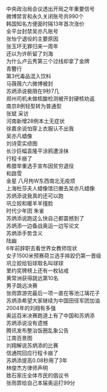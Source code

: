 中央政治局会议透出开局之年重要信号  
微博禁言和永久关闭账号共990个  
韩国知名方便面时隔13年首次涨价  
全平台封禁吴亦凡账号  
张怡宁退役的主要原因  
张玉环无罪归来一周年  
还以为许昕留了刘海  
为什么卢云秀第三个过线却拿了金牌  
青簪行  
第3代毒品混入饮料  
马薇薇六六微博被封  
苏炳添说极限在9秒7几  
郑州司机未做核酸检测被开封硬核劝返  
南京8例轻型转为普通型  
张斌 采访  
河南新增28例本土无症状  
徐嘉余说怕穿上衣服认不出我  
吴亦凡蜡像  
刘诗雯实绩图  
长沙巨幅袁隆平涂鸦遭涂抹  
行程卡崩了  
希腊举重选手宣布因贫穷退役  
和路雪  
金星 八月拘W东西南北无疫烦  
上海杜莎夫人蜡像馆已撤去吴亦凡蜡像  
苏炳添说我真的还可以跑  
巩立姣和暖羊羊撞脸  
时代少年团 朱雀  
苏炳添说跑这么快自己都震撼到了  
苏炳添一边备战奥运一边写论文  
苏炳添手势含义  
陆幽  
6年前辞职去看世界女教师现状  
女子1500米预赛荷兰选手摔跤仍第一晋级  
巩立姣给铅球取名叫球球  
里约奖牌榜上还有一枚钻戒  
黄常洲获得跳远第10名  
男子跳远决赛  
张雨霏游完最后一项一直在等池江璃花子  
苏炳添希望大家继续为中国田径军团加油  
2004年的刘翔有多强  
奥运百米决赛跑道上有了中国和苏炳添  
苏炳添说没有遗憾  
腾讯发布整治饭圈乱象公告  
江南百景图  
刘翔解说苏炳添的比赛  
信通院回应行程卡崩了  
苏炳添提高0.08秒用了3年  
林俊杰方律师声明  
致石家庄全体市民的倡议书  
张雨霏给自己本届奥运打99分  
